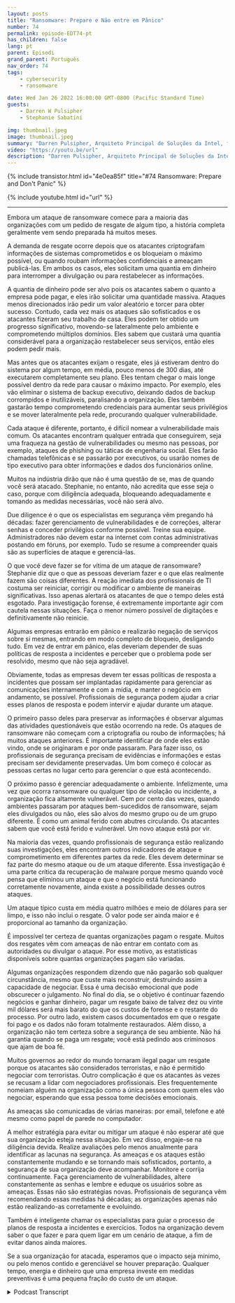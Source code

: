 ```yaml
---
layout: posts
title: "Ransomware: Prepare e Não entre em Pânico"
number: 74
permalink: episode-EDT74-pt
has_children: false
lang: pt
parent: Episodi
grand_parent: Português
nav_order: 74
tags:
    - cybersecurity
    - ransomware

date: Wed Jan 26 2022 16:00:00 GMT-0800 (Pacific Standard Time)
guests:
    - Darren W Pulsipher
    - Stephanie Sabatini

img: thumbnail.jpeg
image: thumbnail.jpeg
summary: "Darren Pulsipher, Arquiteto Principal de Soluções da Intel, fala com Stephanie Sabatini, Diretora Sênior de Serviços Profissionais da Hitachi Systems Security, sobre prevenir e se preparar para ataques de ransomware e o que fazer se sua organização for atacada."
video: "https://youtu.be/url"
description: "Darren Pulsipher, Arquiteto Principal de Soluções da Intel, fala com Stephanie Sabatini, Diretora Sênior de Serviços Profissionais da Hitachi Systems Security, sobre prevenir e se preparar para ataques de ransomware e o que fazer se sua organização for atacada."
---
```


<div>
{% include transistor.html id="4e0ea85f" title="#74 Ransomware: Prepare and Don't Panic" %}

{% include youtube.html id="url" %}
</div>

---

Embora um ataque de ransomware comece para a maioria das organizações com um pedido de resgate de algum tipo, a história completa geralmente vem sendo preparada há muitos meses.

A demanda de resgate ocorre depois que os atacantes criptografam informações de sistemas comprometidos e os bloqueiam o máximo possível, ou quando roubam informações confidenciais e ameaçam publicá-las. Em ambos os casos, eles solicitam uma quantia em dinheiro para interromper a divulgação ou para restabelecer as informações.

A quantia de dinheiro pode ser alvo pois os atacantes sabem o quanto a empresa pode pagar, e eles irão solicitar uma quantidade massiva. Ataques menos direcionados irão pedir um valor aleatório e torcer para obter sucesso. Contudo, cada vez mais os ataques são sofisticados e os atacantes fizeram seu trabalho de casa. Eles podem ter obtido um progresso significativo, movendo-se lateralmente pelo ambiente e comprometendo múltiplos domínios. Eles sabem que custará uma quantia considerável para a organização restabelecer seus serviços, então eles podem pedir mais.

Mas antes que os atacantes exijam o resgate, eles já estiveram dentro do sistema por algum tempo, em média, pouco menos de 300 dias, até executarem completamente seu plano. Eles tentam chegar o mais longe possível dentro da rede para causar o máximo impacto. Por exemplo, eles vão eliminar o sistema de backup executivo, deixando dados de backup corrompidos e inutilizáveis, paralisando a organização. Eles também gastarão tempo comprometendo credenciais para aumentar seus privilégios e se mover lateralmente pela rede, procurando qualquer vulnerabilidade.

Cada ataque é diferente, portanto, é difícil nomear a vulnerabilidade mais comum. Os atacantes encontram qualquer entrada que conseguirem, seja uma fraqueza na gestão de vulnerabilidades ou mesmo nas pessoas, por exemplo, ataques de phishing ou táticas de engenharia social. Eles farão chamadas telefônicas e se passarão por executivos, ou usarão nomes de tipo executivo para obter informações e dados dos funcionários online.

Muitos na indústria dirão que não é uma questão de se, mas de quando você será atacado. Stephanie, no entanto, não acredita que esse seja o caso, porque com diligência adequada, bloqueando adequadamente e tomando as medidas necessárias, você não será alvo.

Due diligence é o que os especialistas em segurança vêm pregando há décadas: fazer gerenciamento de vulnerabilidades e de correções, alterar senhas e conceder privilégios conforme possível. Treine sua equipe. Administradores não devem estar na internet com contas administrativas postando em fóruns, por exemplo. Tudo se resume a compreender quais são as superfícies de ataque e gerenciá-las.

O que você deve fazer se for vítima de um ataque de ransomware? Stephanie diz que o que as pessoas deveriam fazer e o que elas realmente fazem são coisas diferentes. A reação imediata dos profissionais de TI costuma ser reiniciar, corrigir ou modificar o ambiente de maneiras significativas. Isso apenas alertará os atacantes de que o tempo deles está esgotado. Para investigação forense, é extremamente importante agir com cautela nessas situações. Faça o menor número possível de digitações e definitivamente não reinicie.

Algumas empresas entrarão em pânico e realizarão negação de serviços sobre si mesmas, entrando em modo completo de bloqueio, desligando tudo. Em vez de entrar em pânico, elas deveriam depender de suas políticas de resposta a incidentes e perceber que o problema pode ser resolvido, mesmo que não seja agradável.

Obviamente, todas as empresas devem ter essas políticas de resposta a incidentes que possam ser implantadas rapidamente para gerenciar as comunicações internamente e com a mídia, e manter o negócio em andamento, se possível. Profissionais de segurança podem ajudar a criar esses planos de resposta e podem intervir e ajudar durante um ataque.

O primeiro passo deles para preservar as informações é observar algumas das atividades questionáveis ​​que estão ocorrendo na rede. Os ataques de ransomware não começam com a criptografia ou roubo de informações; há muitos ataques anteriores. É importante identificar de onde eles estão vindo, onde se originaram e por onde passaram. Para fazer isso, os profissionais de segurança precisam de evidências e informações e estas precisam ser devidamente preservadas. Um bom começo é colocar as pessoas certas no lugar certo para gerenciar o que está acontecendo.

O próximo passo é gerenciar adequadamente o ambiente. Infelizmente, uma vez que ocorra ransomware ou qualquer tipo de violação ou incidente, a organização fica altamente vulnerável. Cem por cento das vezes, quando ambientes passaram por ataques bem-sucedidos de ransomware, sejam eles divulgados ou não, eles são alvos do mesmo grupo ou de um grupo diferente. É como um animal ferido com abutres circulando. Os atacantes sabem que você está ferido e vulnerável. Um novo ataque está por vir.

Na maioria das vezes, quando profissionais de segurança estão realizando suas investigações, eles encontram outros indicadores de ataque e comprometimento em diferentes partes da rede. Eles devem determinar se faz parte do mesmo ataque ou de um ataque diferente. Essa investigação é uma parte crítica da recuperação de malware porque mesmo quando você pensa que eliminou um ataque e que o negócio está funcionando corretamente novamente, ainda existe a possibilidade desses outros ataques.

Um ataque típico custa em média quatro milhões e meio de dólares para ser limpo, e isso não inclui o resgate. O valor pode ser ainda maior e é proporcional ao tamanho da organização.

É impossível ter certeza de quantas organizações pagam o resgate. Muitos dos resgates vêm com ameaças de não entrar em contato com as autoridades ou divulgar o ataque. Por esse motivo, as estatísticas disponíveis sobre quantas organizações pagam são variadas.

Algumas organizações respondem dizendo que não pagarão sob qualquer circunstância, mesmo que custe mais reconstruir, destruindo assim a capacidade de negociar. Essa é uma decisão emocional que pode obscurecer o julgamento. No final do dia, se o objetivo é continuar fazendo negócios e ganhar dinheiro, pagar um resgate baixo de talvez dez ou vinte mil dólares será mais barato do que os custos de forense e o restante do processo. Por outro lado, existem casos documentados em que o resgate foi pago e os dados não foram totalmente restaurados. Além disso, a organização não tem certeza sobre a segurança de seu ambiente. Não há garantia quando se paga um resgate; você está pedindo aos criminosos que ajam de boa fé.

Muitos governos ao redor do mundo tornaram ilegal pagar um resgate porque os atacantes são considerados terroristas, e não é permitido negociar com terroristas. Outro complicação é que os atacantes às vezes se recusam a lidar com negociadores profissionais. Eles frequentemente nomeiam alguém na organização como a única pessoa com quem eles vão negociar, esperando que essa pessoa tome decisões emocionais.

As ameaças são comunicadas de várias maneiras: por email, telefone e até mesmo como papel de parede no computador.

A melhor estratégia para evitar ou mitigar um ataque é não esperar até que sua organização esteja nessa situação. Em vez disso, engaje-se na diligência devida. Realize avaliações pelo menos anualmente para identificar as lacunas na segurança. As ameaças e os ataques estão constantemente mudando e se tornando mais sofisticados, portanto, a segurança de sua organização deve acompanhar. Monitore e corrija continuamente. Faça gerenciamento de vulnerabilidades, altere constantemente as senhas e lembre e eduque os usuários sobre as ameaças. Essas não são estratégias novas. Profissionais de segurança vêm recomendando essas medidas há décadas; as organizações apenas não estão realizando-as corretamente e evoluindo.

Também é inteligente chamar os especialistas para guiar o processo de planos de resposta a incidentes e exercícios. Todos na organização devem saber o que fazer e para quem ligar em um cenário de ataque, a fim de evitar danos ainda maiores.

Se a sua organização for atacada, esperamos que o impacto seja mínimo, ou pelo menos contido e gerenciável se houver preparação. Qualquer tempo, energia e dinheiro que uma empresa investe em medidas preventivas é uma pequena fração do custo de um ataque.



<details>
<summary> Podcast Transcript </summary>

<p></p>

</details>
